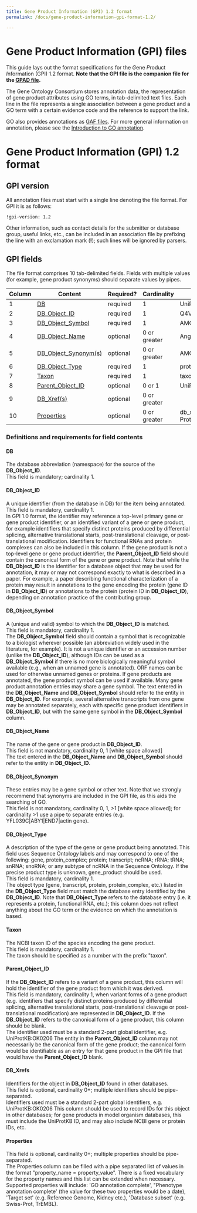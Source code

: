 ```yaml
---
title: Gene Product Information (GPI) 1.2 format
permalink: /docs/gene-product-information-gpi-format-1.2/

---
```


# Gene Product Information (GPI) files

This guide lays out the format specifications for the *G*ene *P*roduct *I*nformation (GPI) 1.2 format.
**Note that the GPI file is the companion file for the [GPAD file](/docs/gene-product-association-data-gpad-format/).**

The Gene Ontology Consortium stores annotation data, the representation of gene product attributes using GO terms, in tab-delimited text files. Each line in the file represents a single association between a gene product and a GO term with a certain evidence code and the reference to support the link.

GO also provides annotations as [GAF files](/docs/go-annotation-file-gaf-format-2.2/). For more general information on annotation, please see the [Introduction to GO annotation](/docs/go-annotations/).

# Gene Product Information (GPI) 1.2 format

## GPI version
All annotation files must start with a single line denoting the file format. For GPI it is as follows:

    !gpi-version: 1.2

Other information, such as contact details for the submitter or database group, useful links, etc., can be included in an association file by prefixing the line with an exclamation mark (**!**); such lines will be ignored by parsers.

## GPI fields

The file format comprises 10 tab-delimited fields. Fields with multiple values (for example, gene product synonyms) should separate values by pipes.

| **Column** | **Content** | **Required?**	| **Cardinality** | **Example**|
|----------|---------|-------------|---------|--------|
| 1 | [DB](#db "Definition and requirements for DB (column 1)") |	required |	1 |	UniProtKB|
| 2 | [DB_Object_ID](#db-object-id "Definition and requirements for DB Object ID (column 2)") |	required |	1 |	Q4VCS5-1|
| 3 | [DB_Object_Symbol](#db-object-symbol "Definition and requirements for DB Object Symbol (column 3)") |	required |	1 |	AMOT|
| 4 | [DB_Object_Name](#db-object-name "Definition and requirements for DB Object Name (column 4)") |	optional |	0 or greater |	Angiomotin|
| 5 | [DB_Object_Synonym(s)](#db-object-synonyms "Definition and requirements for DB Object Synonym(s) (column 5)") |	optional |	0 or greater |	AMOT|KIAA1071|
| 6 | [DB_Object_Type](#db-object-type "Definition and requirements for DB Object Type (column 6)") |	required |	1 |	protein|
| 7 | [Taxon](#taxon "Definition and requirements for Taxon (column 1)") |	required |	1 |	taxon:9606|
| 8 | [Parent_Object_ID](#parent-object-id "Definition and requirements for Parent Object ID (column 8)") |	optional |	0 or 1 |	UniProtKB:Q4VCS5|
| 9 | [DB_Xref(s)](#db-xrefs "Definition and requirements for DB_Xref(s) (column 9)") |	optional |	0 or greater | |
| 10 | [Properties](#properties "Definition and requirements for Properties (column 10)") |	optional |	0 or greater |	db_subset=Swiss-Prot|

### Definitions and requirements for field contents

#### DB
The database abbreviation (namespace) for the source of the **DB_Object_ID**.\
This field is mandatory; cardinality 1.
#### DB_Object_ID
A unique identifier (from the database in DB) for the item being annotated.\
This field is mandatory, cardinality 1.\
In GPI 1.0 format, the identifier may reference a top-level primary gene or gene product identifier, or an identified variant of a gene or gene product, for example identifiers that specify distinct proteins produced by differential splicing, alternative translational starts, post-translational cleavage, or post-translational modification. Identifiers for functional RNAs and protein complexes can also be included in this column. 
    If the gene product is not a top-level gene or gene product identifier, the **Parent_Object_ID** field should contain the canonical form of the gene or gene product. 
    Note that while the **DB_Object_ID** is the identifier for a database object that may be used for annotation, it may or may not correspond exactly to what is described in a paper. For example, a paper describing functional characterization of a protein may result in annotations to the gene encoding the protein (gene ID in **DB_Object_ID**) or annotations to the protein (protein ID in **DB_Object_ID**), depending on annotation practice of the contributing group. 
#### DB_Object_Symbol
A (unique and valid) symbol to which the **DB_Object_ID** is matched.\
This field is mandatory, cardinality 1.\
The **DB_Object_Symbol** field should contain a symbol that is recognizable to a biologist wherever possible (an abbreviation widely used in the literature, for example). It is not a unique identifier or an accession number (unlike the **DB_Object_ID**), although IDs can be used as a **DB_Object_Symbol** if there is no more biologically meaningful symbol available (e.g., when an unnamed gene is annotated). ORF names can be used for otherwise unnamed genes or proteins. If gene products are annotated, the gene product symbol can be used if available. Many gene product annotation entries may share a gene symbol. 
The text entered in the **DB_Object_Name** and **DB_Object_Symbol** should refer to the entity in **DB_Object_ID**. For example, several alternative transcripts from one gene may be annotated separately, each with specific gene product identifiers in **DB_Object_ID**, but with the same gene symbol in the **DB_Object_Symbol** column. 
#### DB_Object_Name
The name of the gene or gene product in **DB_Object_ID**.\
This field is not mandatory, cardinality 0, 1 [white space allowed]\
The text entered in the **DB_Object_Name** and **DB_Object_Symbol** should refer to the entity in **DB_Object_ID**. 
#### DB_Object_Synonym
These entries may be a gene symbol or other text. Note that we strongly recommend that synonyms are included in the GPI file, as this aids the searching of GO.\
This field is not mandatory, cardinality 0, 1, >1 [white space allowed]; for cardinality >1 use a pipe to separate entries (e.g. YFL039C|ABY1|END7|actin gene). 
#### DB_Object_Type
A description of the type of the gene or gene product being annotated. This field uses Sequence Ontology labels and may correspond to one of the following: gene, protein_complex; protein; transcript; ncRNA; rRNA; tRNA; snRNA; snoRNA; or any subtype of ncRNA in the Sequence Ontology. If the precise product type is unknown, gene_product should be used.\
This field is mandatory, cardinality 1.\
The object type (gene, transcript, protein, protein_complex, etc.) listed in the **DB_Object_Type** field must match the database entry identified by the **DB_Object_ID**. Note that **DB_Object_Type** refers to the database entry (i.e. it represents a protein, functional RNA, etc.); this column does not reflect anything about the GO term or the evidence on which the annotation is based. 
#### Taxon
The NCBI taxon ID of the species encoding the gene product.\
This field is mandatory, cardinality 1.\
The taxon should be specified as a number with the prefix "taxon". 
#### Parent_Object_ID
If the **DB_Object_ID** refers to a variant of a gene product, this column will hold the identifier of the gene product from which it was derived.\
This field is mandatory, cardinality 1, when variant forms of a gene product (e.g. identifiers that specify distinct proteins produced by differential splicing, alternative translational starts, post-translational cleavage or post-translational modification) are represented in **DB_Object_ID**. If the **DB_Object_ID** refers to the canonical form of a gene product, this column should be blank.\
The identifier used must be a standard 2-part global identifier, e.g. UniProtKB:OK0206 
The entity in the **Parent_Object_ID** column may not necessarily be the canonical form of the gene product; the canonical form would be identifiable as an entry for that gene product in the GPI file that would have the **Parent_Object_ID** blank. 
#### DB_Xrefs
Identifiers for the object in **DB_Object_ID** found in other databases.\
This field is optional, cardinality 0+; multiple identifiers should be pipe-separated.\
Identifiers used must be a standard 2-part global identifiers, e.g. UniProtKB:OK0206 
This column should be used to record IDs for this object in other databases; for gene products in model organism databases, this must include the UniProtKB ID, and may also include NCBI gene or protein IDs, etc. 
#### Properties
This field is optional, cardinality 0+; multiple properties should be pipe-separated.\
The Properties column can be filled with a pipe separated list of values in the format "property_name = property_value". There is a fixed vocabulary for the property names and this list can be extended when necessary. Supported properties will include: 'GO annotation complete', "Phenotype annotation complete' (the value for these two properties would be a date), 'Target set' (e.g. Reference Genome, Kidney etc.), 'Database subset' (e.g. Swiss-Prot, TrEMBL). 
